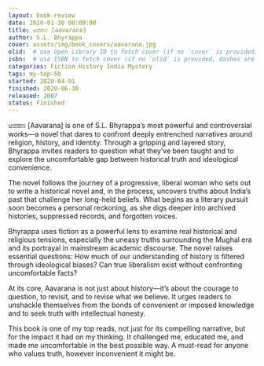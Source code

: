 ```yaml
---
layout: book-review
date: 2020-01-30 00:00:00
title: ಆವರಣ [aavarana]
author: S.L. Bhyrappa
cover: assets/img/book_covers/aavarana.jpg
olid:  # use Open Library ID to fetch cover (if no `cover` is provided)
isbn:  # use ISBN to fetch cover (if no `olid` is provided, dashes are optional)
categories: Fiction History India Mystery
tags: my-top-50
started: 2020-04-01
finished: 2020-06-30
released: 2007
status: Finished
---
```

ಆವರಣ [Aavarana] is one of S.L. Bhyrappa’s most powerful and controversial works—a novel that dares to confront deeply entrenched narratives around religion, history, and identity. Through a gripping and layered story, Bhyrappa invites readers to question what they’ve been taught and to explore the uncomfortable gap between historical truth and ideological convenience.

The novel follows the journey of a progressive, liberal woman who sets out to write a historical novel and, in the process, uncovers truths about India’s past that challenge her long-held beliefs. What begins as a literary pursuit soon becomes a personal reckoning, as she digs deeper into archived histories, suppressed records, and forgotten voices.

Bhyrappa uses fiction as a powerful lens to examine real historical and religious tensions, especially the uneasy truths surrounding the Mughal era and its portrayal in mainstream academic discourse. The novel raises essential questions: How much of our understanding of history is filtered through ideological biases? Can true liberalism exist without confronting uncomfortable facts?

At its core, Aavarana is not just about history—it’s about the courage to question, to revisit, and to revise what we believe. It urges readers to unshackle themselves from the bonds of convenient or imposed knowledge and to seek truth with intellectual honesty.

This book is one of my top reads, not just for its compelling narrative, but for the impact it had on my thinking. It challenged me, educated me, and made me uncomfortable in the best possible way. A must-read for anyone who values truth, however inconvenient it might be.